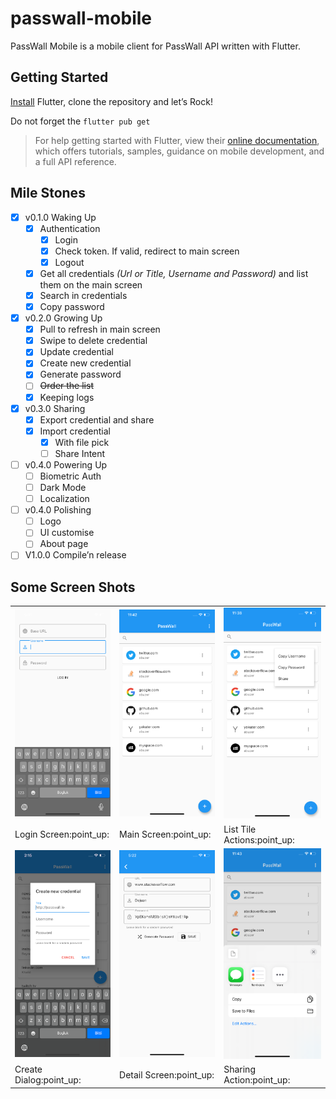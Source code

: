 # passwall-mobile

PassWall Mobile is a mobile client for PassWall API written with Flutter.

## Getting Started

[Install](https://flutter.dev/docs/get-started/install) Flutter, clone the repository  and let’s Rock!

Do not forget the  `flutter pub get` 

> For help getting started with Flutter, view their [online documentation](https://flutter.dev/docs), which offers tutorials, samples, guidance on mobile development, and a full API reference.

## Mile Stones

- [x] v0.1.0 Waking Up
	- [x] Authentication
		- [x] Login
		- [x] Check token. If valid, redirect to main screen
		- [x] Logout
	- [x] Get all credentials *(Url or Title, Username and Password)* and list them on the main screen
	- [x] Search in credentials
	- [x] Copy password
- [x] v0.2.0 Growing Up
	- [x] Pull to refresh in main screen
	- [x] Swipe to delete credential
	- [x] Update credential
	- [x] Create new credential
	- [x] Generate password
	- [ ] ~~Order the list~~
	- [x] Keeping logs
- [x] v0.3.0 Sharing
	- [x] Export credential and share
	- [x] Import credential
	    - [x] With file pick
	    - [ ] Share Intent
- [ ] v0.4.0 Powering Up
	- [ ] Biometric Auth
	- [ ] Dark Mode
	- [ ] Localization
- [ ] v0.4.0 Polishing
	- [ ] Logo
	- [ ] UI customise
	- [ ] About page  
- [ ] V1.0.0 Compile’n release

## Some Screen Shots
[comment]: <> (TODO: Refresh screenshots)
<table>
  <tr>
    <td><img src="screenshots/login.png" alt="Login Screen"/></td>
    <td><img src="screenshots/main.png" alt="Main Screen"/></td>
    <td><img src="screenshots/actions.png" alt="Tile Actions"/></td>
  </tr>
  <tr>
    <td>Login Screen:point_up:</td>
    <td>Main Screen:point_up:</td>
    <td>List Tile Actions:point_up:</td>
    
  </tr>
  <tr>
    <td><img src="screenshots/create.png" alt="Create Dialog"/></td>
    <td><img src="screenshots/detail.png" alt="Detail Screen"/></td>
    <td><img src="screenshots/share.png" alt="Sharing Action"/></td>
  <tr>
    <td>Create Dialog:point_up:</td>
    <td>Detail Screen:point_up:</td>
    <td>Sharing Action:point_up:</td>
  </tr>
</table>


